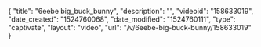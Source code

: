 {
    "title": "6eebe big_buck_bunny",
    "description": "",
    "videoid": "158633019",
    "date_created": "1524760068",
    "date_modified": "1524760111",
    "type": "captivate",
    "layout": "video",
    "url": "\/v\/6eebe-big-buck-bunny\/158633019"
}